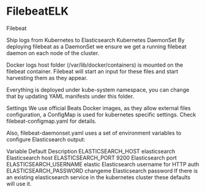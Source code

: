 # FilebeatELK

Filebeat

Ship logs from Kubernetes to Elasticsearch
Kubernetes DaemonSet
By deploying filebeat as a DaemonSet we ensure we get a running filebeat daemon on each node of the cluster.

Docker logs host folder (/var/lib/docker/containers) is mounted on the filebeat container. Filebeat will start an input for these files and start harvesting them as they appear.

Everything is deployed under kube-system namespace, you can change that by updating YAML manifests under this folder.

Settings
We use official Beats Docker images, as they allow external files configuration, a ConfigMap is used for kubernetes specific settings. Check filebeat-configmap.yaml for details.

Also, filebeat-daemonset.yaml uses a set of environment variables to configure Elasticsearch output:

Variable	Default	Description
ELASTICSEARCH_HOST	elasticsearch	Elasticsearch host
ELASTICSEARCH_PORT	9200	Elasticsearch port
ELASTICSEARCH_USERNAME	elastic	Elasticsearch username for HTTP auth
ELASTICSEARCH_PASSWORD	changeme	Elasticsearch password
If there is an existing elasticsearch service in the kubernetes cluster these defaults will use it.
